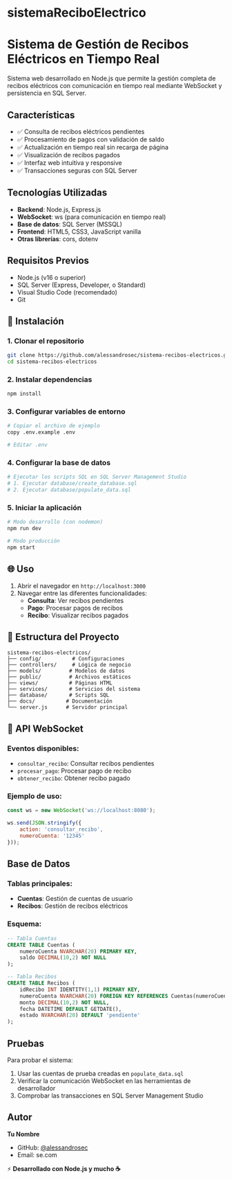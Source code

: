 # sistemaReciboElectrico

# Sistema de Gestión de Recibos Eléctricos en Tiempo Real

Sistema web desarrollado en Node.js que permite la gestión completa de recibos eléctricos con comunicación en tiempo real mediante WebSocket y persistencia en SQL Server.

## Características

- ✅ Consulta de recibos eléctricos pendientes
- ✅ Procesamiento de pagos con validación de saldo
- ✅ Actualización en tiempo real sin recarga de página
- ✅ Visualización de recibos pagados
- ✅ Interfaz web intuitiva y responsive
- ✅ Transacciones seguras con SQL Server

## Tecnologías Utilizadas

- **Backend**: Node.js, Express.js
- **WebSocket**: ws (para comunicación en tiempo real)
- **Base de datos**: SQL Server (MSSQL)
- **Frontend**: HTML5, CSS3, JavaScript vanilla
- **Otras librerías**: cors, dotenv

## Requisitos Previos

- Node.js (v16 o superior)
- SQL Server (Express, Developer, o Standard)
- Visual Studio Code (recomendado)
- Git

## 🔧 Instalación

### 1. Clonar el repositorio
```bash
git clone https://github.com/alessandrosec/sistema-recibos-electricos.git
cd sistema-recibos-electricos
```

### 2. Instalar dependencias
```bash
npm install
```

### 3. Configurar variables de entorno
```bash
# Copiar el archivo de ejemplo
copy .env.example .env

# Editar .env
```

### 4. Configurar la base de datos
```bash
# Ejecutar los scripts SQL en SQL Server Management Studio
# 1. Ejecutar database/create_database.sql
# 2. Ejecutar database/populate_data.sql
```

### 5. Iniciar la aplicación
```bash
# Modo desarrollo (con nodemon)
npm run dev

# Modo producción
npm start
```

## 🌐 Uso

1. Abrir el navegador en `http://localhost:3000`
2. Navegar entre las diferentes funcionalidades:
   - **Consulta**: Ver recibos pendientes
   - **Pago**: Procesar pagos de recibos
   - **Recibo**: Visualizar recibos pagados

## 📁 Estructura del Proyecto

```
sistema-recibos-electricos/
├── config/          # Configuraciones
├── controllers/     # Lógica de negocio
├── models/         # Modelos de datos
├── public/         # Archivos estáticos
├── views/          # Páginas HTML
├── services/       # Servicios del sistema
├── database/       # Scripts SQL
├── docs/          # Documentación
└── server.js      # Servidor principal
```

## 🔌 API WebSocket

### Eventos disponibles:
- `consultar_recibo`: Consultar recibos pendientes
- `procesar_pago`: Procesar pago de recibo
- `obtener_recibo`: Obtener recibo pagado

### Ejemplo de uso:
```javascript
const ws = new WebSocket('ws://localhost:8080');

ws.send(JSON.stringify({
    action: 'consultar_recibo',
    numeroCuenta: '12345'
}));
```

## Base de Datos

### Tablas principales:
- **Cuentas**: Gestión de cuentas de usuario
- **Recibos**: Gestión de recibos eléctricos

### Esquema:
```sql
-- Tabla Cuentas
CREATE TABLE Cuentas (
    numeroCuenta NVARCHAR(20) PRIMARY KEY,
    saldo DECIMAL(10,2) NOT NULL
);

-- Tabla Recibos
CREATE TABLE Recibos (
    idRecibo INT IDENTITY(1,1) PRIMARY KEY,
    numeroCuenta NVARCHAR(20) FOREIGN KEY REFERENCES Cuentas(numeroCuenta),
    monto DECIMAL(10,2) NOT NULL,
    fecha DATETIME DEFAULT GETDATE(),
    estado NVARCHAR(20) DEFAULT 'pendiente'
);
```

##  Pruebas

Para probar el sistema:

1. Usar las cuentas de prueba creadas en `populate_data.sql`
2. Verificar la comunicación WebSocket en las herramientas de desarrollador
3. Comprobar las transacciones en SQL Server Management Studio

##  Autor

**Tu Nombre**
- GitHub: [@alessandrosec](https://github.com/alessandrosec)
- Email: se.com

⚡ **Desarrollado con Node.js y mucho ☕**
